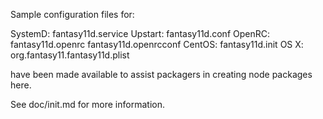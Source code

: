 Sample configuration files for:

SystemD: fantasy11d.service
Upstart: fantasy11d.conf
OpenRC:  fantasy11d.openrc
         fantasy11d.openrcconf
CentOS:  fantasy11d.init
OS X:    org.fantasy11.fantasy11d.plist

have been made available to assist packagers in creating node packages here.

See doc/init.md for more information.
